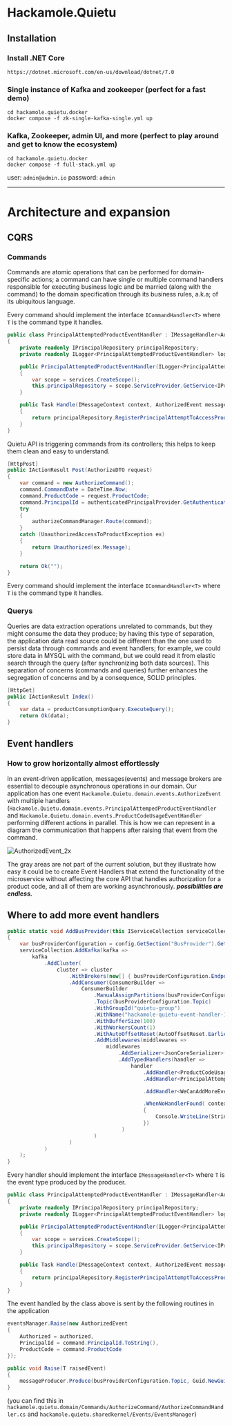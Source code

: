 # Hackamole.Quietu

## Installation

### Install .NET Core
```
https://dotnet.microsoft.com/en-us/download/dotnet/7.0
```

### Single instance of Kafka and zookeeper (perfect for a fast demo)
```
cd hackamole.quietu.docker
docker compose -f zk-single-kafka-single.yml up
```

### Kafka, Zookeeper, admin UI, and more (perfect to play around and get to know the ecosystem)
```
cd hackamole.quietu.docker
docker compose -f full-stack.yml up
```
user: ```admin@admin.io``` password: ```admin```

- - - -

# Architecture and expansion

## CQRS

### Commands

Commands are atomic operations that can be performed for domain-specific actions; a command can have single or multiple command handlers responsible for executing business logic and be married (along with the command) to the domain specification through its business rules, a.k.a; of its ubiquitous language.

Every command should implement the interface ```ICommandHandler<T>``` where ```T``` is the command type it handles.

```c#
public class PrincipalAttemptedProductEventHandler : IMessageHandler<AuthorizedEvent>
{
    private readonly IPrincipalRepository principalRepository;
    private readonly ILogger<PrincipalAttemptedProductEventHandler> logger;

    public PrincipalAttemptedProductEventHandler(ILogger<PrincipalAttemptedProductEventHandler> logger, IServiceProvider services)
    {
        var scope = services.CreateScope();
        this.principalRepository = scope.ServiceProvider.GetService<IPrincipalRepository>();
    }

    public Task Handle(IMessageContext context, AuthorizedEvent message)
    {
        return principalRepository.RegisterPrincipalAttemptToAccessProduct(int.Parse(message.PrincipalId), message.ProductCode, message.Authorized);
    }
}
```
Quietu API is triggering commands from its controllers; this helps to keep them clean and easy to understand.

```c#
[HttpPost]
public IActionResult Post(AuthorizeDTO request)
{
    var command = new AuthorizeCommand();
    command.CommandDate = DateTime.Now;
    command.ProductCode = request.ProductCode;
    command.PrincipalId = authenticatedPrincipalProvider.GetAuthenticatedPrincipalId();
    try
    {
        authorizeCommandManager.Route(command);
    }
    catch (UnauthorizedAccessToProductException ex)
    {
        return Unauthorized(ex.Message);
    }

    return Ok("");
}
```
Every command should implement the interface ```ICommandHandler<T>``` where ```T``` is the command type it handles.

### Querys

Queries are data extraction operations unrelated to commands, but they might consume the data they produce; by having this type of separation, the application data read source could be different than the one used to persist data through commands and event handlers; for example, we could store data in MYSQL with the command, but we could read it from elastic search through the query (after synchronizing both data sources). This separation of concerns (commands and queries) further enhances the segregation of concerns and by a consequence, SOLID principles.

```c#
[HttpGet]
public IActionResult Index()
{
    var data = productConsumptionQuery.ExecuteQuery();
    return Ok(data);
}
```

## Event handlers
### How to grow horizontally almost effortlessly

In an event-driven application, messages(events) and message brokers are essential to decouple asynchronous operations in our domain. Our application has one event ```Hackamole.Quietu.domain.events.AuthorizeEvent``` with multiple handlers (```Hackamole.Quietu.domain.events.PrincipalAttempedProductEventHandler``` and ```Hackamole.Quietu.domain.events.ProductCodeUsageEventHandler``` performing different actions in parallel. This is how we can represent in a diagram the communication that happens after raising that event from the command.

![AuthorizedEvent_2x](https://github.com/Bengie23/Hackamole.Quietu/assets/9501182/617b2269-974e-43ea-8cc9-c90aec7e15c0)

The gray areas are not part of the current solution, but they illustrate how easy it could be to create Event Handlers that extend the functionality of the microservice without affecting the core API that handles authorization for a product code, and all of them are working asynchronously. _**possibilities are endless.**_

## Where to add more event handlers

```c#
public static void AddBusProvider(this IServiceCollection serviceCollection, IConfiguration config)
{
    var busProviderConfiguration = config.GetSection("BusProvider").Get<BusProviderOptions>();
    serviceCollection.AddKafka(kafka =>
        kafka
            .AddCluster(
                cluster => cluster
                    .WithBrokers(new[] { busProviderConfiguration.Endpoint })
                    .AddConsumer(ConsumerBuilder =>
                        ConsumerBuilder
                            .ManualAssignPartitions(busProviderConfiguration.Topic, new[] { 1 })
                            .Topic(busProviderConfiguration.Topic)
                            .WithGroupId("quietu-group")
                            .WithName("hackamole-quietu-event-handler-1")
                            .WithBufferSize(100)
                            .WithWorkersCount(1)
                            .WithAutoOffsetReset(AutoOffsetReset.Earliest)
                            .AddMiddlewares(middlewares =>
                                middlewares
                                    .AddSerializer<JsonCoreSerializer>()
                                    .AddTypedHandlers(handler =>
                                        handler
                                            .AddHandler<ProductCodeUsageEventHandler>()
                                            .AddHandler<PrincipalAttemptedProductEventHandler>()

                                            .AddHandler<WeCanAddMoreEventHandlersHereForTheSameEventTypeAndSameSerializer>()

                                            .WhenNoHandlerFound( context =>
                                            {
                                                Console.WriteLine(String.Format("Message not handled > partition: {0} > offset: {1}", context.ConsumerContext.Partition, context.ConsumerContext.Offset));
                                            })
                                     )
                            )
                    )
            )
    );
}
```
Every handler should implement the interface ```IMessageHandler<T>``` where ```T``` is the event type produced by the producer.

```c#
public class PrincipalAttemptedProductEventHandler : IMessageHandler<AuthorizedEvent>
{
    private readonly IPrincipalRepository principalRepository;
    private readonly ILogger<PrincipalAttemptedProductEventHandler> logger;

    public PrincipalAttemptedProductEventHandler(ILogger<PrincipalAttemptedProductEventHandler> logger, IServiceProvider services)
    {
        var scope = services.CreateScope();
        this.principalRepository = scope.ServiceProvider.GetService<IPrincipalRepository>();
    }

    public Task Handle(IMessageContext context, AuthorizedEvent message)
    {
        return principalRepository.RegisterPrincipalAttemptToAccessProduct(int.Parse(message.PrincipalId), message.ProductCode, message.Authorized);
    }
}
```
The event handled by the class above is sent by the following routines in the application

```c#
eventsManager.Raise(new AuthorizedEvent
{
    Authorized = authorized,
    PrincipalId = command.PrincipalId.ToString(),
    ProductCode = command.ProductCode
});
```

```c#
public void Raise(T raisedEvent)
{
    messageProducer.Produce(busProviderConfiguration.Topic, Guid.NewGuid().ToString(), raisedEvent);
}
```
(you can find this in ```hackamole.quietu.domain/Commands/AuthorizeCommand/AuthorizeCommandHandler.cs``` and ```hackamole.quietu.sharedkernel/Events/EventsManager```)

